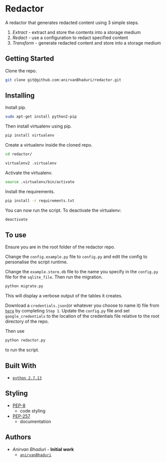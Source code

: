 # Redactor
A redactor that generates redacted content using
3 simple steps.

1. _Extract_ - extract and store the contents into a storage medium
2. _Redact_ - use a configuration to redact specified content
3. _Transform_ - generate redacted content and store into a storage medium

## Getting Started
Clone the repo.
```bash
git clone git@github.com:anirvanBhaduri/redactor.git
```

## Installing
Install pip.
```bash
sudo apt-get install python2-pip
```
Then install virtualenv using pip.
```bash
pip install virtualenv 
```
Create a virtualenv inside the cloned repo.
```bash
cd redactor/

virtualenv2 .virtualenv
```
Activate the virtualenv.
```bash
source .virtualenv/bin/activate
```
Install the requirements.
```bash
pip install -r requirements.txt
```
You can now run the script. To deactivate the virtualenv:
```bash
deactivate
```

## To use
Ensure you are in the root folder of the redactor repo.

Change the `config.example.py` file to `config.py` and edit
the config to personalise the script runtime.

Change the `example.store.db` file to the name you specify in the `config.py`
file for the `sqlite_file`. Then run the migration.
```bash
python migrate.py
```
This will display a verbose output of the tables it creates.

Download a `credentials.json`(or whatever you choose to name it) file
from [`here`](https://developers.google.com/gmail/api/quickstart/python)
by completing `Step 1`. Update the `config.py` file and set 
`google_credentials` to the location of the credentials file relative to
the root directory of the repo.

Then use
```bash
python redactor.py
```
to run the script.

## Built With
* [`python 2.7.13`](https://www.python.org/downloads/release/python-270/)

## Styling
* [PEP-8](https://www.python.org/dev/peps/pep-0008/#introduction) 
    - code styling
* [PEP-257](https://www.python.org/dev/peps/pep-0257/) 
    - documentation

## Authors
* _Anirvan Bhaduri_ - __Initial work__ 
    - [`anirvanBhaduri`](https://github.com/anirvanBhaduri)
